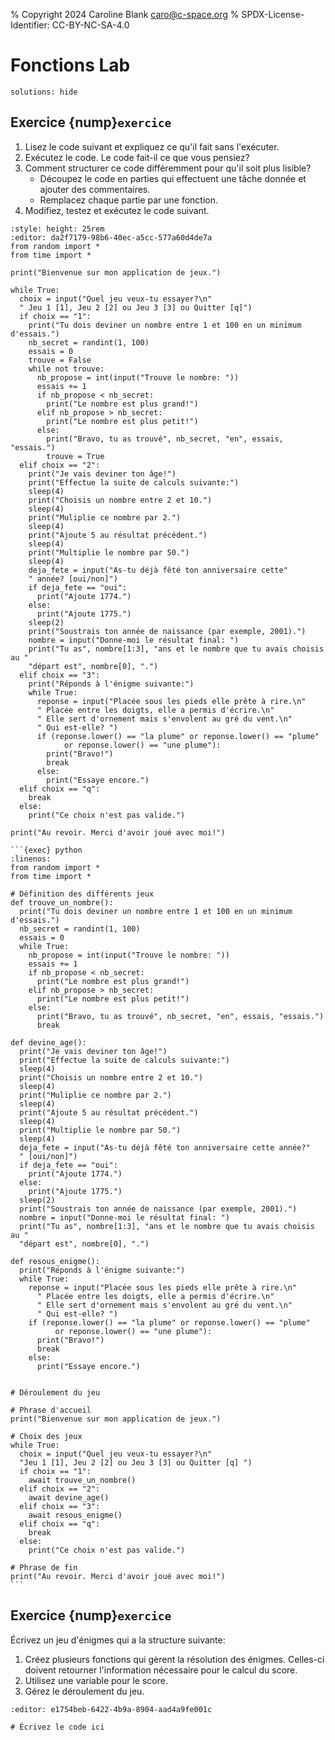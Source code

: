 % Copyright 2024 Caroline Blank <caro@c-space.org>
% SPDX-License-Identifier: CC-BY-NC-SA-4.0

# Fonctions Lab

```{metadata}
solutions: hide
```

## Exercice {nump}`exercice`

1.  Lisez le code suivant et expliquez ce qu'il fait sans l'exécuter.
2.  Exécutez le code. Le code fait-il ce que vous pensiez?
3.  Comment structurer ce code différemment pour qu'il soit plus lisible?
    - Découpez le code en parties qui effectuent une tâche donnée et ajouter des
    commentaires.
    - Remplacez chaque partie par une fonction.
4.  Modifiez, testez et exécutez le code suivant.

```{exec} python
:style: height: 25rem
:editor: da2f7179-98b6-40ec-a5cc-577a60d4de7a
from random import *
from time import *

print("Bienvenue sur mon application de jeux.")

while True:
  choix = input("Quel jeu veux-tu essayer?\n"
  " Jeu 1 [1], Jeu 2 [2] ou Jeu 3 [3] ou Quitter [q]")
  if choix == "1":
    print("Tu dois deviner un nombre entre 1 et 100 en un minimum d'essais.")
    nb_secret = randint(1, 100)
    essais = 0
    trouve = False
    while not trouve:
      nb_propose = int(input("Trouve le nombre: "))
      essais += 1
      if nb_propose < nb_secret:
        print("Le nombre est plus grand!")
      elif nb_propose > nb_secret:
        print("Le nombre est plus petit!")
      else:
        print("Bravo, tu as trouvé", nb_secret, "en", essais, "essais.")
        trouve = True
  elif choix == "2":
    print("Je vais deviner ton âge!")
    print("Effectue la suite de calculs suivante:")
    sleep(4)
    print("Choisis un nombre entre 2 et 10.")
    sleep(4)
    print("Muliplie ce nombre par 2.")
    sleep(4)
    print("Ajoute 5 au résultat précédent.")
    sleep(4)
    print("Multiplie le nombre par 50.")
    sleep(4)
    deja_fete = input("As-tu déjà fêté ton anniversaire cette"
    " année? [oui/non]")
    if deja_fete == "oui":
      print("Ajoute 1774.")
    else:
      print("Ajoute 1775.")
    sleep(2)
    print("Soustrais ton année de naissance (par exemple, 2001).")
    nombre = input("Donne-moi le résultat final: ")
    print("Tu as", nombre[1:3], "ans et le nombre que tu avais choisis au "
    "départ est", nombre[0], ".")
  elif choix == "3":
    print("Réponds à l'énigme suivante:")
    while True:
      reponse = input("Placée sous les pieds elle prête à rire.\n"
      " Placée entre les doigts, elle a permis d'écrire.\n"
      " Elle sert d'ornement mais s'envolent au gré du vent.\n"
      " Qui est-elle? ")
      if (reponse.lower() == "la plume" or reponse.lower() == "plume"
            or reponse.lower() == "une plume"):
        print("Bravo!")
        break
      else:
        print("Essaye encore.")
  elif choix == "q":
    break
  else:
    print("Ce choix n'est pas valide.")

print("Au revoir. Merci d'avoir joué avec moi!")
```

````{solution}
```{exec} python
:linenos:
from random import *
from time import *

# Définition des différents jeux
def trouve_un_nombre():
  print("Tu dois deviner un nombre entre 1 et 100 en un minimum d'essais.")
  nb_secret = randint(1, 100)
  essais = 0
  while True:
    nb_propose = int(input("Trouve le nombre: "))
    essais += 1
    if nb_propose < nb_secret:
      print("Le nombre est plus grand!")
    elif nb_propose > nb_secret:
      print("Le nombre est plus petit!")
    else:
      print("Bravo, tu as trouvé", nb_secret, "en", essais, "essais.")
      break

def devine_age():
  print("Je vais deviner ton âge!")
  print("Effectue la suite de calculs suivante:")
  sleep(4)
  print("Choisis un nombre entre 2 et 10.")
  sleep(4)
  print("Muliplie ce nombre par 2.")
  sleep(4)
  print("Ajoute 5 au résultat précédent.")
  sleep(4)
  print("Multiplie le nombre par 50.")
  sleep(4)
  deja_fete = input("As-tu déjà fêté ton anniversaire cette année?"
  " [oui/non]")
  if deja_fete == "oui":
    print("Ajoute 1774.")
  else:
    print("Ajoute 1775.")
  sleep(2)
  print("Soustrais ton année de naissance (par exemple, 2001).")
  nombre = input("Donne-moi le résultat final: ")
  print("Tu as", nombre[1:3], "ans et le nombre que tu avais choisis au "
  "départ est", nombre[0], ".")

def resous_enigme():
  print("Réponds à l'énigme suivante:")
  while True:
    reponse = input("Placée sous les pieds elle prête à rire.\n"
      " Placée entre les doigts, elle a permis d'écrire.\n"
      " Elle sert d'ornement mais s'envolent au gré du vent.\n"
      " Qui est-elle? ")
    if (reponse.lower() == "la plume" or reponse.lower() == "plume"
          or reponse.lower() == "une plume"):
      print("Bravo!")
      break
    else:
      print("Essaye encore.")


# Déroulement du jeu

# Phrase d'accueil
print("Bienvenue sur mon application de jeux.")

# Choix des jeux
while True:
  choix = input("Quel jeu veux-tu essayer?\n"
  "Jeu 1 [1], Jeu 2 [2] ou Jeu 3 [3] ou Quitter [q] ")
  if choix == "1":
    await trouve_un_nombre()
  elif choix == "2":
    await devine_age()
  elif choix == "3":
    await resous_enigme()
  elif choix == "q":
    break
  else:
    print("Ce choix n'est pas valide.")

# Phrase de fin
print("Au revoir. Merci d'avoir joué avec moi!")
```
````

## Exercice {nump}`exercice`

Écrivez un jeu d'énigmes qui a la structure suivante:
1.  Créez plusieurs fonctions qui gèrent la résolution des énigmes. Celles-ci
    doivent retourner l'information nécessaire pour le calcul du score.
2.  Utilisez une variable pour le score.
3.  Gérez le déroulement du jeu.

```{exec} python
:editor: e1754beb-6422-4b9a-8904-aad4a9fe001c

# Écrivez le code ici
```
